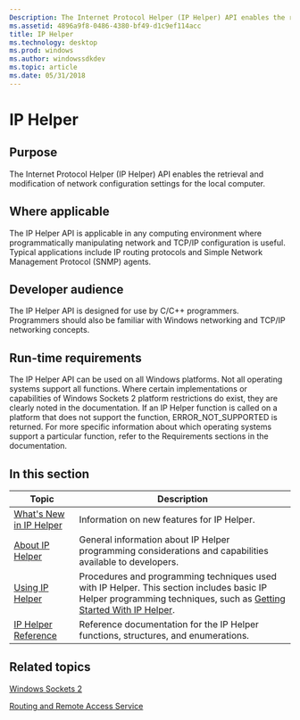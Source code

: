 ```yaml
---
Description: The Internet Protocol Helper (IP Helper) API enables the retrieval and modification of network configuration settings for the local computer.
ms.assetid: 4896a9f8-0486-4380-bf49-d1c9ef114acc
title: IP Helper
ms.technology: desktop
ms.prod: windows
ms.author: windowssdkdev
ms.topic: article
ms.date: 05/31/2018
---
```


# IP Helper

## Purpose

The Internet Protocol Helper (IP Helper) API enables the retrieval and modification of network configuration settings for the local computer.

## Where applicable

The IP Helper API is applicable in any computing environment where programmatically manipulating network and TCP/IP configuration is useful. Typical applications include IP routing protocols and Simple Network Management Protocol (SNMP) agents.

## Developer audience

The IP Helper API is designed for use by C/C++ programmers. Programmers should also be familiar with Windows networking and TCP/IP networking concepts.

## Run-time requirements

The IP Helper API can be used on all Windows platforms. Not all operating systems support all functions. Where certain implementations or capabilities of Windows Sockets 2 platform restrictions do exist, they are clearly noted in the documentation. If an IP Helper function is called on a platform that does not support the function, ERROR\_NOT\_SUPPORTED is returned. For more specific information about which operating systems support a particular function, refer to the Requirements sections in the documentation.

## In this section



| Topic                                                              | Description                                                                                                                                                                                                       |
|--------------------------------------------------------------------|-------------------------------------------------------------------------------------------------------------------------------------------------------------------------------------------------------------------|
| [What's New in IP Helper](what-s-new-in-ip-helper.md)<br/>  | Information on new features for IP Helper.<br/>                                                                                                                                                             |
| [About IP Helper](about-ip-helper.md)<br/>                  | General information about IP Helper programming considerations and capabilities available to developers.<br/>                                                                                               |
| [Using IP Helper](using-ip-helper.md)<br/>                  | Procedures and programming techniques used with IP Helper. This section includes basic IP Helper programming techniques, such as [Getting Started With IP Helper](getting-started-with-ip-helper.md).<br/> |
| [IP Helper Reference](ip-helper-function-reference.md)<br/> | Reference documentation for the IP Helper functions, structures, and enumerations.<br/>                                                                                                                     |



 

## Related topics

<dl> <dt>

[Windows Sockets 2](https://msdn.microsoft.com/library/windows/desktop/ms740673)
</dt> <dt>

[Routing and Remote Access Service](https://msdn.microsoft.com/windows/desktop/66e1bbb4-73c8-40fc-9575-ffe76d4b697b)
</dt> </dl>

 

 




